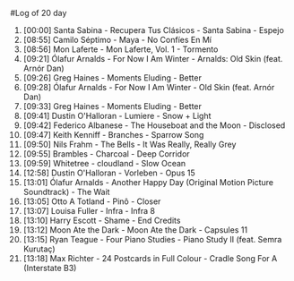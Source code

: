 #Log of 20 day

1. [00:00] Santa Sabina - Recupera Tus Clásicos - Santa Sabina - Espejo
1. [08:55] Camilo Séptimo - Maya - No Confíes En Mí
1. [08:56] Mon Laferte - Mon Laferte, Vol. 1 - Tormento
1. [09:21] Ólafur Arnalds - For Now I Am Winter - Arnalds: Old Skin (feat. Arnór Dan)
1. [09:26] Greg Haines - Moments Eluding - Better
1. [09:28] Ólafur Arnalds - For Now I Am Winter - Old Skin (feat. Arnór Dan)
1. [09:33] Greg Haines - Moments Eluding - Better
1. [09:41] Dustin O'Halloran - Lumiere - Snow + Light
1. [09:42] Federico Albanese - The Houseboat and the Moon - Disclosed
1. [09:47] Keith Kenniff - Branches - Sparrow Song
1. [09:50] Nils Frahm - The Bells - It Was Really, Really Grey
1. [09:55] Brambles - Charcoal - Deep Corridor
1. [09:59] Whitetree - cloudland - Slow Ocean
1. [12:58] Dustin O'Halloran - Vorleben - Opus 15
1. [13:01] Ólafur Arnalds - Another Happy Day (Original Motion Picture Soundtrack) - The Wait
1. [13:05] Otto A Totland - Pinô - Closer
1. [13:07] Louisa Fuller - Infra - Infra 8
1. [13:10] Harry Escott - Shame - End Credits
1. [13:12] Moon Ate the Dark - Moon Ate the Dark - Capsules 11
1. [13:15] Ryan Teague - Four Piano Studies - Piano Study II (feat. Semra Kurutaç)
1. [13:18] Max Richter - 24 Postcards in Full Colour - Cradle Song For A (Interstate B3)
